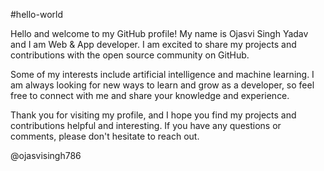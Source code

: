 #hello-world

Hello and welcome to my GitHub profile! My name is Ojasvi Singh Yadav and I am Web & App developer. I am excited to share my projects and contributions with the open source community on GitHub.

Some of my interests include artificial intelligence and machine learning. I am always looking for new ways to learn and grow as a developer, so feel free to connect with me and share your knowledge and experience.

Thank you for visiting my profile, and I hope you find my projects and contributions helpful and interesting. If you have any questions or comments, please don't hesitate to reach out.

@ojasvisingh786
